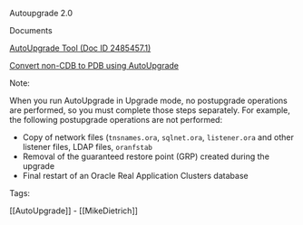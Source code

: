 Autoupgrade 2.0

Documents


[AutoUpgrade Tool (Doc ID 2485457.1)](https://support.oracle.com/epmos/faces/DocContentDisplay?_afrLoop=463443714431785&id=2485457.1)

[Convert non-CDB to PDB using AutoUpgrade](https://docs.oracle.com/en/database/oracle/oracle-database/21/upgrd/understanding-non-cdb-to-pdb-upgrades-autoupgrade.html#GUID-D739E4A4-F1B9-45BE-B0E2-F213FE70F665)


Note:

When you run AutoUpgrade in Upgrade mode, no postupgrade operations are performed, so you must complete those steps separately. For example, the following postupgrade operations are not performed: 

-   Copy of network files (`tnsnames.ora`, `sqlnet.ora`, `listener.ora` and other listener files, LDAP files, `oranfstab`
-   Removal of the guaranteed restore point (GRP) created during the upgrade
-   Final restart of an Oracle Real Application Clusters database




Tags:

[[AutoUpgrade]]   -   [[MikeDietrich]]
